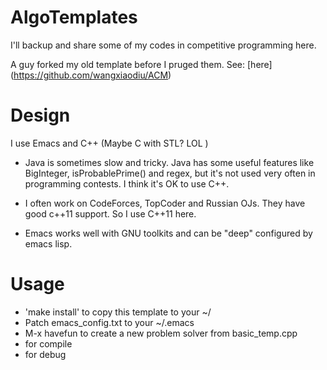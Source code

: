 AlgoTemplates
===

I'll backup and share some of my codes in competitive programming here.

A guy forked my old template before I pruged them. See: [here] (https://github.com/wangxiaodiu/ACM)

Design
===

I use Emacs and C++ (Maybe C with STL? LOL )

- Java is sometimes slow and tricky. Java has some useful features like BigInteger, isProbablePrime() and regex, but it's not used very often in programming contests. I think it's OK to use C++.

- I often work on CodeForces, TopCoder and Russian OJs. They have good c++11 support. So I use C++11 here.

- Emacs works well with GNU toolkits and can be "deep" configured by emacs lisp.

Usage
===

- 'make install' to copy this template to your ~/
- Patch emacs_config.txt to your ~/.emacs
- M-x havefun to create a new problem solver from basic_temp.cpp
- <F5> for compile
- <F6> for debug